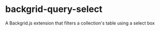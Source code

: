 # backgrid-query-select
A Backgrid.js extension that filters a collection's table using a select box
